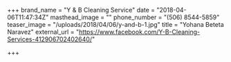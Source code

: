 +++
brand_name = "Y & B Cleaning Service"
date = "2018-04-06T11:47:34Z"
masthead_image = ""
phone_number = "(506) 8544-5859"
teaser_image = "/uploads/2018/04/06/y-and-b-1.jpg"
title = "Yohana Beteta Naravez"
external_url = "https://www.facebook.com/Y-B-Cleaning-Services-412906702402640/"

+++
